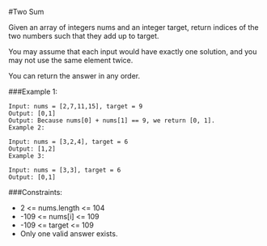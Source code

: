 #Two Sum

Given an array of integers nums and an integer target, return indices of the two numbers such that they add up to target.

You may assume that each input would have exactly one solution, and you may not use the same element twice.

You can return the answer in any order.

 

###Example 1:

    Input: nums = [2,7,11,15], target = 9
    Output: [0,1]
    Output: Because nums[0] + nums[1] == 9, we return [0, 1].
    Example 2:

    Input: nums = [3,2,4], target = 6
    Output: [1,2]
    Example 3:

    Input: nums = [3,3], target = 6
    Output: [0,1]
 

###Constraints:

* 2 <= nums.length <= 104
* -109 <= nums[i] <= 109
* -109 <= target <= 109
* Only one valid answer exists.
